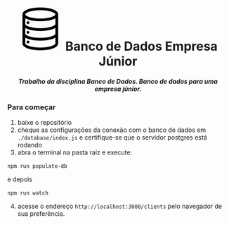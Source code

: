 <h1 align="center">
  <img src='/.github/db.png' width='100px'>
  Banco de Dados Empresa Júnior 
</h1>

<h5 align="center">
  Trabalho da disciplina Banco de Dados. Banco de dados para uma empresa júnior.
</h5>

### Para começar
1. baixe o reposítório
2. cheque as configurações da conexão
com o banco de dados em `./database/index.js` e certifique-se que o servidor postgres está rodando
3. abra o terminal na pasta raíz e execute:
```
npm run populate-db
```
e depois
```
npm run watch
```

4. acesse o endereço `http://localhost:3000/clients` pelo navegador de sua preferência.

